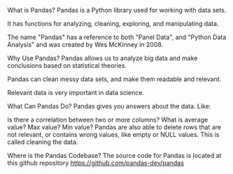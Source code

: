 What is Pandas?
Pandas is a Python library used for working with data sets.

It has functions for analyzing, cleaning, exploring, and manipulating data.

The name "Pandas" has a reference to both "Panel Data", and "Python Data Analysis" and was created by Wes McKinney in 2008.

Why Use Pandas?
Pandas allows us to analyze big data and make conclusions based on statistical theories.

Pandas can clean messy data sets, and make them readable and relevant.

Relevant data is very important in data science.

What Can Pandas Do?
Pandas gives you answers about the data. Like:

Is there a correlation between two or more columns?
What is average value?
Max value?
Min value?
Pandas are also able to delete rows that are not relevant, or contains wrong values, like empty or NULL values. This is called cleaning the data.

Where is the Pandas Codebase?
The source code for Pandas is located at this github repository https://github.com/pandas-dev/pandas